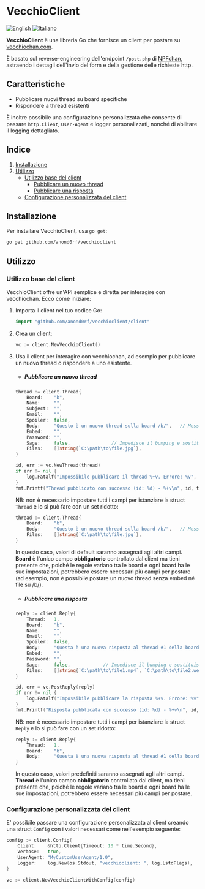 # VecchioClient

[![English](https://img.shields.io/badge/lang-en-blue.svg)](README-en.md) [![Italiano](https://img.shields.io/badge/lang-it-blue.svg)](README.md) 

**VecchioClient** è una libreria Go che fornisce un client per postare su [vecchiochan.com](https://vecchiochan.com/).  
 
È basato sul reverse-engineering dell'endpoint `/post.php` di [NPFchan](https://github.com/fallenPineapple/NPFchan), astraendo i dettagli dell'invio del form e della gestione delle richieste http.

## Caratteristiche

- Pubblicare nuovi thread su board specifiche
- Rispondere a thread esistenti

È inoltre possibile una configurazione personalizzata che consente di passare `http.Client`, `User-Agent` e logger personalizzati, nonché di abilitare il logging dettagliato.

## Indice

1. [Installazione](#installazione)
2. [Utilizzo](#utilizzo)
   - [Utilizzo base del client](#utilizzo-base-del-client)
     - [Pubblicare un nuovo thread](#pubblicare-un-nuovo-thread)
     - [Pubblicare una risposta](#pubblicare-una-risposta)
   - [Configurazione personalizzata del client](#configurazione-personalizzata-del-client)

## Installazione

Per installare VecchioClient, usa `go get`:

```bash
go get github.com/anond0rf/vecchioclient
```

## Utilizzo

### Utilizzo base del client

VecchioClient offre un'API semplice e diretta per interagire con vecchiochan. Ecco come iniziare:

1. Importa il client nel tuo codice Go:

    ```go
    import "github.com/anond0rf/vecchioclient/client"
    ```

2. Crea un client:
   
    ```go
    vc := client.NewVecchioClient()
    ```

3. Usa il client per interagire con vecchiochan, ad esempio per pubblicare un nuovo thread o rispondere a uno esistente.

    - ##### Pubblicare un nuovo thread
    
    ```go
    thread := client.Thread{
		Board:    "b",
		Name:     "",
		Subject:  "",
		Email:    "",
		Spoiler:  false,
		Body:     "Questo è un nuovo thread sulla board /b/",   // Messaggio del thread
		Embed:    "",
		Password: "",
		Sage:     false,               // Impedisce il bumping e sostituisce l'email con "rabbia"
		Files:    []string{`C:\path\to\file.jpg`},
	}

    id, err := vc.NewThread(thread)
	if err != nil {
		log.Fatalf("Impossibile pubblicare il thread %+v. Errore: %v", thread, err)
	}
	fmt.Printf("Thread pubblicato con successo (id: %d) - %+v\n", id, thread)
    ```

    NB: non è necessario impostare tutti i campi per istanziare la struct `Thread` e lo si può fare con un set ridotto:

    ```go
    thread := client.Thread{
		Board:    "b",
		Body:     "Questo è un nuovo thread sulla board /b/",   // Messaggio del thread
		Files:    []string{`C:\path\to\file.jpg`},
	}
    ```

    In questo caso, valori di default saranno assegnati agli altri campi.  
    **Board** è l'unico campo **obbligatorio** controllato dal client ma tieni presente che, poiché le regole variano tra le board e ogni board ha le sue impostazioni, potrebbero essere necessari più campi per postare (ad esempio, non è possibile postare un nuovo thread senza embed né file su /b/).

    - ##### Pubblicare una risposta

    ```go
    reply := client.Reply{
		Thread:   1,
		Board:    "b",
		Name:     "",
		Email:    "",
		Spoiler:  false,
		Body:     "Questa è una nuova risposta al thread #1 della board /b/",    // Messaggio della risposta
		Embed:    "",
		Password: "",
		Sage:     false,            // Impedisce il bumping e sostituisce l'email con "rabbia"
		Files:    []string{`C:\path\to\file1.mp4`, `C:\path\to\file2.webm`},
	}

    id, err = vc.PostReply(reply)
	if err != nil {
		log.Fatalf("Impossibile pubblicare la risposta %+v. Errore: %v", reply, err)
	}
	fmt.Printf("Risposta pubblicata con successo (id: %d) - %+v\n", id, reply)
    ```

    NB: non è necessario impostare tutti i campi per istanziare la struct `Reply` e lo si può fare con un set ridotto:

    ```go
    reply := client.Reply{
        Thread:   1,
		Board:    "b",
		Body:     "Questa è una nuova risposta al thread #1 della board /b/",   // Messaggio della risposta
	}
    ```

    In questo caso, valori predefiniti saranno assegnati agli altri campi.  
    **Thread** è l'unico campo **obbligatorio** controllato dal client, ma tieni presente che, poiché le regole variano tra le board e ogni board ha le sue impostazioni, potrebbero essere necessari più campi per postare.

### Configurazione personalizzata del client

E' possibile passare una configurazione personalizzata al client creando una struct `Config` con i valori necessari come nell'esempio seguente:

```go
config := client.Config{
    Client:    &http.Client{Timeout: 10 * time.Second},                 // Client HTTP personalizzato
    Verbose:   true,                                                    // Abilita/Disabilita il logging dettagliato
    UserAgent: "MyCustomUserAgent/1.0",                                 // User-Agent personalizzato
    Logger:    log.New(os.Stdout, "vecchioclient: ", log.LstdFlags),    // Logger personalizzato
}

vc := client.NewVecchioClientWithConfig(config)
```